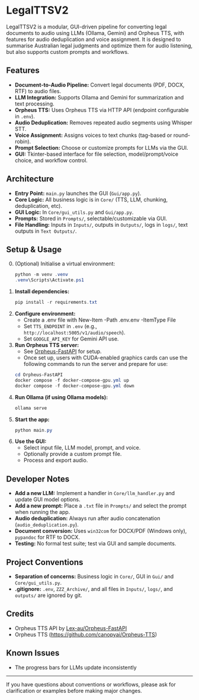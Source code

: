 # LegalTTSV2

LegalTTSV2 is a modular, GUI-driven pipeline for converting legal documents to audio using LLMs (Ollama, Gemini) and Orpheus TTS, with features for audio deduplication and voice assignment. It is designed to summarise Australian legal judgments and optimize them for audio listening, but also supports custom prompts and workflows.

## Features
- **Document-to-Audio Pipeline:** Convert legal documents (PDF, DOCX, RTF) to audio files.
- **LLM Integration:** Supports Ollama and Gemini for summarization and text processing.
- **Orpheus TTS:** Uses Orpheus TTS via HTTP API (endpoint configurable in `.env`).
- **Audio Deduplication:** Removes repeated audio segments using Whisper STT.
- **Voice Assignment:** Assigns voices to text chunks (tag-based or round-robin).
- **Prompt Selection:** Choose or customize prompts for LLMs via the GUI.
- **GUI:** Tkinter-based interface for file selection, model/prompt/voice choice, and workflow control.

## Architecture
- **Entry Point:** `main.py` launches the GUI (`Gui/app.py`).
- **Core Logic:** All business logic is in `Core/` (TTS, LLM, chunking, deduplication, etc).
- **GUI Logic:** In `Core/gui_utils.py` and `Gui/app.py`.
- **Prompts:** Stored in `Prompts/`, selectable/customizable via GUI.
- **File Handling:** Inputs in `Inputs/`, outputs in `Outputs/`, logs in `logs/`, text outputs in `Text Outputs/`.

## Setup & Usage
0. (Optional) Initialise a virtual environment:
   ```powershell
   python -m venv .venv
   .venv\Scripts\Activate.ps1
   ```
1. **Install dependencies:**
   ```powershell
   pip install -r requirements.txt
   ```
2. **Configure environment:**
   - Create a .env file with New-Item -Path .env.env -ItemType File
   - Set `TTS_ENDPOINT` in `.env` (e.g., `http://localhost:5005/v1/audio/speech`).
   - Set `GOOGLE_API_KEY` for Gemini API use.
3. **Run Orpheus TTS server:**
   - See [Orpheus-FastAPI](https://github.com/Lex-au/Orpheus-FastAPI) for setup.
   - Once set up, users with CUDA-enabled graphics cards can use the following commands to run the server and prepare for use:
   ```powershell
   cd Orpheus-FastAPI
   docker compose -f docker-compose-gpu.yml up
   docker compose -f docker-compose-gpu.yml down
   ```
4. **Run Ollama (if using Ollama models):**
   ```powershell
   ollama serve
   ```
5. **Start the app:**
   ```powershell
   python main.py
   ```
6. **Use the GUI:**
   - Select input file, LLM model, prompt, and voice.
   - Optionally provide a custom prompt file.
   - Process and export audio.

## Developer Notes
- **Add a new LLM:** Implement a handler in `Core/llm_handler.py` and update GUI model options.
- **Add a new prompt:** Place a `.txt` file in `Prompts/` and select the prompt when running the app.
- **Audio deduplication:** Always run after audio concatenation (`audio_deduplication.py`).
- **Document conversion:** Uses `win32com` for DOCX/PDF (Windows only), `pypandoc` for RTF to DOCX.
- **Testing:** No formal test suite; test via GUI and sample documents.

## Project Conventions
- **Separation of concerns:** Business logic in `Core/`, GUI in `Gui/` and `Core/gui_utils.py`.
- **.gitignore:** `.env`, `ZZZ_Archive/`, and all files in `Inputs/`, `logs/`, and `outputs/` are ignored by git.

## Credits
- Orpheus TTS API by [Lex-au/Orpheus-FastAPI](https://github.com/Lex-au/Orpheus-FastAPI)
- Orpheus TTS (https://github.com/canopyai/Orpheus-TTS)

## Known Issues
- The progress bars for LLMs update inconsistently

---
If you have questions about conventions or workflows, please ask for clarification or examples before making major changes.
